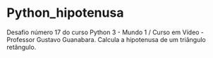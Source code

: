 # Python_hipotenusa
Desafio número 17 do curso Python 3 - Mundo 1 / Curso em Vídeo - Professor Gustavo Guanabara.
Calcula a hipotenusa de um triângulo retângulo.
